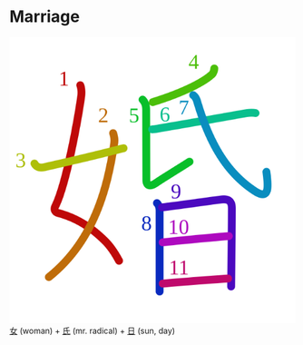 # Marriage
![5a5a](../kanji-colorize/5a5a.svg)
[女](女.md) (woman) + [氏](氏.md) (mr. radical) + [日](日.md) (sun, day) 